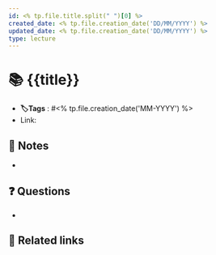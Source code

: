 ```yaml
---
id: <% tp.file.title.split(" ")[0] %>
created_date: <% tp.file.creation_date('DD/MM/YYYY') %>
updated_date: <% tp.file.creation_date('DD/MM/YYYY') %>
type: lecture
---
```


# 📚 {{title}} 
- **🏷️Tags** :  #<% tp.file.creation_date('MM-YYYY') %>  
- Link: 
## 📝 Notes
- 

## ❓ Questions
- 

## 🔗 Related links
